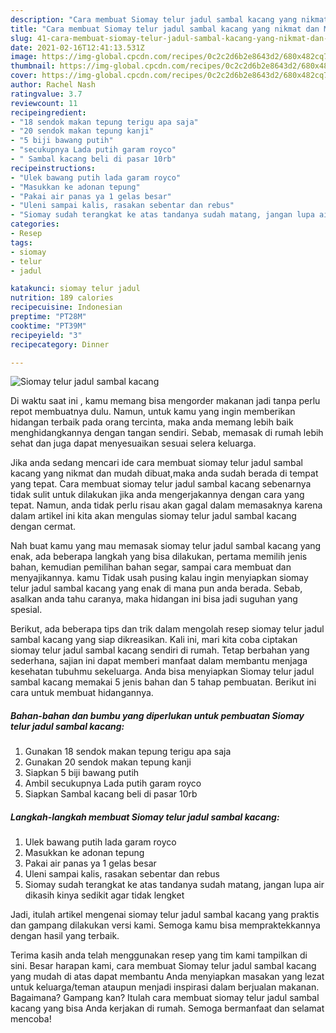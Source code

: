 ```yaml
---
description: "Cara membuat Siomay telur jadul sambal kacang yang nikmat dan Mudah Dibuat"
title: "Cara membuat Siomay telur jadul sambal kacang yang nikmat dan Mudah Dibuat"
slug: 41-cara-membuat-siomay-telur-jadul-sambal-kacang-yang-nikmat-dan-mudah-dibuat
date: 2021-02-16T12:41:13.531Z
image: https://img-global.cpcdn.com/recipes/0c2c2d6b2e8643d2/680x482cq70/siomay-telur-jadul-sambal-kacang-foto-resep-utama.jpg
thumbnail: https://img-global.cpcdn.com/recipes/0c2c2d6b2e8643d2/680x482cq70/siomay-telur-jadul-sambal-kacang-foto-resep-utama.jpg
cover: https://img-global.cpcdn.com/recipes/0c2c2d6b2e8643d2/680x482cq70/siomay-telur-jadul-sambal-kacang-foto-resep-utama.jpg
author: Rachel Nash
ratingvalue: 3.7
reviewcount: 11
recipeingredient:
- "18 sendok makan tepung terigu apa saja"
- "20 sendok makan tepung kanji"
- "5 biji bawang putih"
- "secukupnya Lada putih garam royco"
- " Sambal kacang beli di pasar 10rb"
recipeinstructions:
- "Ulek bawang putih lada garam royco"
- "Masukkan ke adonan tepung"
- "Pakai air panas ya 1 gelas besar"
- "Uleni sampai kalis, rasakan sebentar dan rebus"
- "Siomay sudah terangkat ke atas tandanya sudah matang, jangan lupa air dikasih kinya sedikit agar tidak lengket"
categories:
- Resep
tags:
- siomay
- telur
- jadul

katakunci: siomay telur jadul 
nutrition: 189 calories
recipecuisine: Indonesian
preptime: "PT28M"
cooktime: "PT39M"
recipeyield: "3"
recipecategory: Dinner

---
```



![Siomay telur jadul sambal kacang](https://img-global.cpcdn.com/recipes/0c2c2d6b2e8643d2/680x482cq70/siomay-telur-jadul-sambal-kacang-foto-resep-utama.jpg)

Di waktu  saat ini , kamu memang bisa mengorder makanan jadi tanpa perlu repot membuatnya dulu. Namun, untuk kamu yang ingin memberikan hidangan terbaik pada orang tercinta, maka anda memang lebih baik menghidangkannya dengan tangan sendiri. Sebab, memasak di rumah lebih sehat dan juga dapat menyesuaikan sesuai selera keluarga.

Jika anda sedang mencari ide cara membuat siomay telur jadul sambal kacang yang nikmat dan mudah dibuat,maka anda sudah berada di tempat yang tepat. Cara membuat siomay telur jadul sambal kacang  sebenarnya tidak sulit untuk dilakukan jika anda mengerjakannya dengan cara yang tepat. Namun, anda tidak perlu risau akan gagal dalam memasaknya 
karena dalam artikel ini kita akan mengulas siomay telur jadul sambal kacang dengan cermat.  



Nah buat kamu yang mau memasak siomay telur jadul sambal kacang yang enak, ada beberapa langkah yang bisa dilakukan, pertama memilih jenis bahan, kemudian pemilihan bahan segar, sampai cara membuat dan menyajikannya. kamu Tidak usah pusing kalau ingin menyiapkan siomay telur jadul sambal kacang yang enak di mana pun anda berada. Sebab, asalkan anda  tahu caranya, maka hidangan ini bisa jadi suguhan yang spesial.

Berikut, ada beberapa tips dan trik dalam mengolah resep siomay telur jadul sambal kacang yang siap dikreasikan. Kali ini, mari kita coba ciptakan siomay telur jadul sambal kacang sendiri di rumah. Tetap berbahan yang sederhana, sajian ini dapat memberi manfaat dalam membantu menjaga kesehatan tubuhmu sekeluarga. Anda bisa menyiapkan Siomay telur jadul sambal kacang memakai 5 jenis bahan dan 5 tahap pembuatan. Berikut ini cara untuk membuat hidangannya.

<!--inarticleads1-->

##### Bahan-bahan dan bumbu yang diperlukan untuk pembuatan Siomay telur jadul sambal kacang:

1. Gunakan 18 sendok makan tepung terigu apa saja
1. Gunakan 20 sendok makan tepung kanji
1. Siapkan 5 biji bawang putih
1. Ambil secukupnya Lada putih garam royco
1. Siapkan  Sambal kacang beli di pasar 10rb




<!--inarticleads2-->

##### Langkah-langkah membuat Siomay telur jadul sambal kacang:

1. Ulek bawang putih lada garam royco
1. Masukkan ke adonan tepung
1. Pakai air panas ya 1 gelas besar
1. Uleni sampai kalis, rasakan sebentar dan rebus
1. Siomay sudah terangkat ke atas tandanya sudah matang, jangan lupa air dikasih kinya sedikit agar tidak lengket




Jadi, itulah artikel mengenai  siomay telur jadul sambal kacang  yang praktis dan gampang dilakukan versi kami. Semoga kamu bisa mempraktekkannya dengan hasil yang terbaik. 

Terima kasih anda telah menggunakan resep yang tim kami tampilkan di sini. Besar harapan kami, cara membuat  Siomay telur jadul sambal kacang yang mudah di atas dapat membantu Anda menyiapkan masakan yang lezat untuk keluarga/teman ataupun menjadi inspirasi dalam berjualan makanan. Bagaimana? Gampang kan? Itulah cara membuat siomay telur jadul sambal kacang yang bisa Anda kerjakan di rumah. Semoga bermanfaat dan selamat mencoba!

